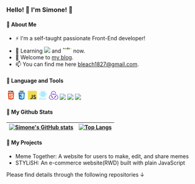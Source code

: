 <h3> Hello! 👋 I'm Simone! 👻 </h3>

<h4> 🐳 About Me </h4>

- ⚡ I'm a self-taught passionate Front-End developer!
- 🌱 Learning <img height="24" src="https://cdn.worldvectorlogo.com/logos/nextjs-2.svg"></img> and 
<img height="24" src="https://raw.githubusercontent.com/devicons/devicon/master/icons/nodejs/nodejs-original-wordmark.svg"></img> now.   
- 📝 Welcome to [my blog](https://blog-simonecheng.vercel.app/).  
- 📫 You can find me here bleach1827@gmail.com.

<h4> 🐳 Language and Tools </h4>

<img height="24" src="https://raw.githubusercontent.com/devicons/devicon/master/icons/html5/html5-original-wordmark.svg"></img>
<img height="24" src="https://raw.githubusercontent.com/devicons/devicon/master/icons/css3/css3-original-wordmark.svg"></img>
<img height="24" src="https://raw.githubusercontent.com/devicons/devicon/master/icons/javascript/javascript-original.svg"></img>
<img height="24" src="https://raw.githubusercontent.com/devicons/devicon/master/icons/react/react-original-wordmark.svg"></img>
<img height="24" src="https://raw.githubusercontent.com/devicons/devicon/master/icons/redux/redux-original.svg"></img>
<img height="24" src="https://raw.githubusercontent.com/styled-components/brand/master/styled-components.png"></img>
<img height="24" src="https://www.vectorlogo.zone/logos/firebase/firebase-icon.svg"></img>
<img height="24" src="https://www.vectorlogo.zone/logos/git-scm/git-scm-icon.svg"></img>

<h4> 🐳 My Github Stats </h4>

|[![Simone's GitHub stats](https://github-readme-stats-seven-bice.vercel.app/api?username=SimoneCheng&show_icons=true&count_private=true&hide_border=true)](https://github.com/anuraghazra/github-readme-stats)|[![Top Langs](https://github-readme-stats-seven-bice.vercel.app/api/top-langs/?username=SimoneCheng&layout=compact&hide_border=true)](https://github.com/anuraghazra/github-readme-stats)|
|---|---|

<h4> 🐳 My Projects </h4>

- Meme Together: A website for users to make, edit, and share memes
- STYLiSH: An e-commerce website(RWD) built with plain JavaScript

Please find details through the following repositories ↓
